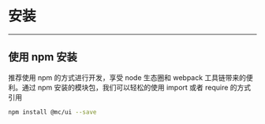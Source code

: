 # 安装

---

## 使用 npm 安装

推荐使用 npm 的方式进行开发，享受 node 生态圈和 webpack 工具链带来的便利。通过 npm 安装的模块包，我们可以轻松的使用 import 或者 require 的方式引用

```bash
npm install @mc/ui --save
```
